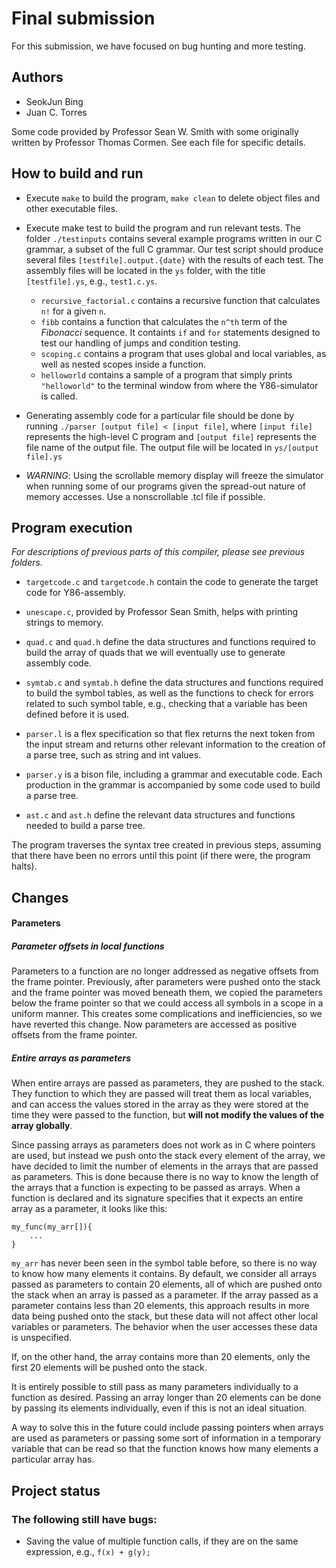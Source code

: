 # Final submission

For this submission, we have focused on bug hunting and more testing.

## Authors
- SeokJun Bing
- Juan C. Torres

Some code provided by Professor Sean W. Smith with some originally written by Professor Thomas Cormen. See each file for specific details.

## How to build and run

- Execute `make` to build the program, `make clean` to delete object files and other executable files.

- Execute make test to build the program and run relevant tests. The folder `./testinputs` contains several example programs written in our C grammar, a subset of the full C grammar. Our test script should produce several files `[testfile].output.{date}` with the results of each test. The assembly files will be located in the `ys` folder, with the title `[testfile].ys`, e.g., `test1.c.ys`.

    - `recursive_factorial.c` contains a recursive function that calculates `n!` for a given `n`.
    - `fibb` contains a function that calculates the `n^th` term of the _Fibonacci_ sequence. It containts `if` and `for` statements designed to test our handling of jumps and condition testing.
    - `scoping.c` contains a program that uses global and local variables, as well as nested scopes inside a function.
    - `helloworld` contains a sample of a program that simply prints `"helloworld"` to the terminal window from where the Y86-simulator is called.


- Generating assembly code for a particular file should be done by running `./parser [output file] < [input file]`, where `[input file]` represents the high-level C program and `[output file]` represents the file name of the output file. The output file will be located in `ys/[output file].ys`

- *WARNING*: Using the scrollable memory display will freeze the simulator when running some of our programs given the spread-out nature of memory accesses. Use a nonscrollable .tcl file if possible.

## Program execution

*For descriptions of previous parts of this compiler, please see previous folders.*

- `targetcode.c` and `targetcode.h` contain the code to generate the target code for Y86-assembly.

- `unescape.c`, provided by Professor Sean Smith, helps with printing strings to memory.

- `quad.c` and `quad.h` define the data structures and functions required to build the array of quads that we will eventually use to generate assembly code.

- `symtab.c` and `symtab.h` define the data structures and functions required to build the symbol tables, as well as the functions to check for errors related to such symbol table,
e.g., checking that a variable has been defined before it is used.

- `parser.l` is a flex specification so that flex returns the next token from the input stream and returns other relevant information to the creation of a parse tree, such as string and int values.

- `parser.y` is a bison file, including a grammar and executable code. Each production in the grammar is accompanied by some code used to build a parse tree.

- `ast.c` and `ast.h` define the relevant data structures and functions needed to build a parse tree.

The program traverses the syntax tree created in previous steps, assuming that there have been no errors until this point (if there were, the program halts).


## Changes
#### Parameters
##### Parameter offsets in local functions
Parameters to a function are no longer addressed as negative offsets from the frame pointer. Previously, after parameters were pushed onto the stack and the frame pointer was moved beneath them, we
copied the parameters below the frame pointer so that we could access all symbols in a scope in a uniform
manner. This creates some complications and inefficiencies, so we have reverted this change. Now
parameters are accessed as positive offsets from the frame pointer.

##### Entire arrays as parameters
When entire arrays are passed as parameters, they are pushed to the stack. They function to which they are passed will treat
them as local variables, and can access the values stored in the array as they were stored at the time they were passed to
the function, but **will not modify the values of the array globally**.

Since passing arrays as parameters does not work as in C where pointers are used, but instead
we push onto the stack every element of the array, we have decided to limit the number of elements
in the arrays that are passed as parameters.
This is done because there is no way to know the length of the arrays that a function is expecting to be passed as arrays. When a function is declared and its signature specifies that it expects an
entire array as a parameter, it looks like this:

    my_func(my_arr[]){
        ...
    }

`my_arr` has never been seen in the symbol table before, so there is no way to know how many elements
it contains. By default, we consider all arrays passed as parameters to contain 20 elements, all of
which are pushed onto the stack when an array is passed as a parameter. If the array passed as a
parameter contains less than 20 elements, this approach results in more data being pushed onto the
stack, but these data will not affect other local variables or parameters. The behavior when the user
accesses these data is unspecified.

If, on the other hand, the array contains more than 20 elements, only the first 20 elements will be
pushed onto the stack.

It is entirely possible to still pass as many parameters individually to a function as desired. Passing
an array longer than 20 elements can be done by passing its elements individually, even if this is not
an ideal situation.

A way to solve this in the future could include passing pointers when arrays are used as parameters
or passing some sort of information in a temporary variable that can be read so that the function knows
how many elements a particular array has.


## Project status

### The following still have bugs:

- Saving the value of multiple function calls, if they are on the same expression,
e.g., `f(x) + g(y);`
